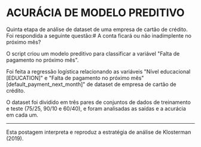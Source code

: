 # ACURÁCIA DE MODELO PREDITIVO

Quinta etapa de análise de dataset de uma empresa de cartão de crédito.
Foi respondida a seguinte questão:#  A conta ficará ou não inadimplente no próximo mês?

O script criou um modelo preditivo para classificar a variável "Falta de pagamento no próximo mês".

Foi feita a regressão logística relacionando as variáveis "Nível educacional [EDUCATION]" e "Falta de pagamento no próximo mês" [default_payment_next_month]" de dataset de empresa de cartão de crédito.

O dataset foi dividido em três pares de conjuntos de dados de treinamento e teste (75/25, 90/10 e 60/40), e foram analisadas as saídas e a acurácia em cada um.

-------------------
Esta postagem interpreta e reproduz a estratégia de análise de Klosterman (2019).
